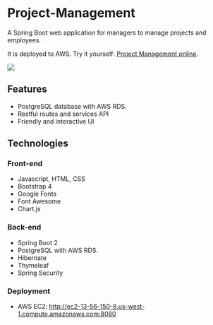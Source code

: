# Project-Management
A Spring Boot web application for managers to manage projects and employees.

It is deployed to AWS. Try it yourself: [Project Management online](http://ec2-13-56-150-8.us-west-1.compute.amazonaws.com:8080).

![](demo.gif)

## Features
- PostgreSQL database with AWS RDS.
- Restful routes and services API
- Friendly and interactive UI

## Technologies

### Front-end
- Javascript, HTML, CSS
- Bootstrap 4
- Google Fonts
- Font Awesome
- Chart.js

### Back-end
- Spring Boot 2
- PostgreSQL with AWS RDS.
- Hibernate
- Thymeleaf
- Spring Security

### Deployment
- AWS EC2: http://ec2-13-56-150-8.us-west-1.compute.amazonaws.com:8080
